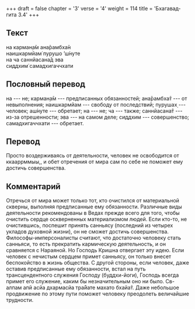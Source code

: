 +++
draft = false
chapter = '3'
verse = '4'
weight = 114
title = 'Бхагавад-гита 3.4'
+++
## Текст

на карман̣а̄м ана̄рамбха̄н  
наишкармйам̇ пурушо ’ш́нуте  
на ча саннйасана̄д эва  
сиддхим̇ самадхигаччхати

## Пословный перевод

на --- не; карман̣а̄м --- предписанных обязанностей; ана̄рамбха̄т --- от
невыполнения; наишкармйам --- свободу от последствий; пурушах̣ ---
человек; аш́нуте --- обретает; на --- не; ча --- также; саннйасана̄т ---
из-за отрешенности; эва --- на самом деле; сиддхим --- совершенство;
самадхигаччхати --- обретает.

## Перевод

Просто воздерживаясь от деятельности, человек не освободится от
ккааррммыы,, и обет отречения от мира сам по себе не поможет ему достичь
совершенства.

## Комментарий

Отречься от мира может только тот, кто очистился от материальной
скверны, выполняя предписанные ему обязанности. Различные виды
деятельности рекомендованы в Ведах прежде всего для того, чтобы очистить
сердце оскверненных материализмом людей. Если кто-то, не очистившись,
поспешит принять санньясу (последний из четырех укладов духовной жизни),
он не сможет достичь совершенства. Философы-имперсоналисты считают, что
достаточно человеку стать санньяси, то есть прекратить кармическую
деятельность, и он сравняется с Нараяной. Но Господь Кришна отвергает
эту идею. Если человек с нечистым сердцем примет санньясу, он только
внесет беспокойство в жизнь общества. С другой стороны, если человек,
даже оставив предписанные ему обязанности, встал на путь
трансцендентного служения Господу (буддхи-йоги), Господь всегда примет
его служение, каким бы незначительным оно ни было. Св-алпам апй асйа
дхармасйа тра̄йате махато бхайа̄т. Даже небольшое продвижение по этому
пути поможет человеку преодолеть величайшие трудности.
